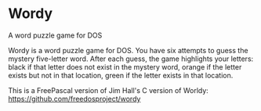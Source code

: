 # Wordy
A word puzzle game for DOS

Wordy is a word puzzle game for DOS. You have six attempts to guess the mystery five-letter word.
After each guess, the game highlights your letters:
black if that letter does not exist in the mystery word,
orange if the letter exists but not in that location,
green if the letter exists in that location.

This is a FreePascal version of Jim Hall's C version of Worldy: https://github.com/freedosproject/wordy